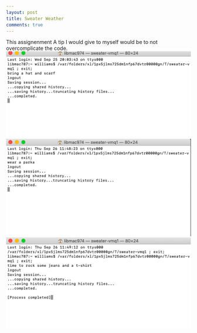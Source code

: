 ```yaml
---
layout: post 
title: Sweater Weather
comments: true
---
```

This assignenment 
A tip I would give to myself would be to not overcomplicate the code. 
![Under 0 degree weather](/img/Sweaterweather3.png)
![Between 0 and 50 degree weather](/img/Sweaterweather2.png)
![Over 50 degree weather](/img/Sweaterweather1.png)
